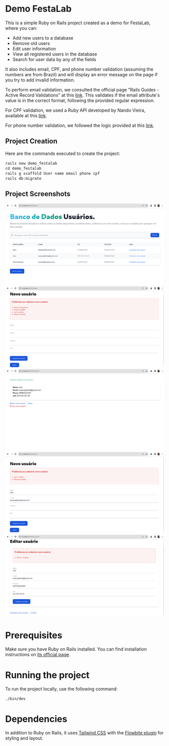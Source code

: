# Demo FestaLab

This is a simple Ruby on Rails project created as a demo for FestaLab, where you can:

- Add new users to a database
- Remove old users
- Edit user information
- View all registered users in the database
- Search for user data by any of the fields

It also includes email, CPF, and phone number validation (assuming the numbers are from Brazil) and will display an error message on the page if you try to add invalid information.

To perform email validation, we consulted the official page "Rails Guides - Active Record Validations" at this [link](https://api.rubyonrails.org/v7.1.1/classes/ActiveModel/Validations/HelperMethods.html#method-i-validates_format_of). This validates if the email attribute's value is in the correct format, following the provided regular expression.

For CPF validation, we used a Ruby API developed by Nando Vieira, available at this [link](https://github.com/fnando/cpf_cnpj).

For phone number validation, we followed the logic provided at this [link](https://pt.stackoverflow.com/questions/46672/como-fazer-uma-express%C3%A3o-regular-para-telefone-celular).

## Project Creation

Here are the commands executed to create the project:

```
rails new demo_festalab
cd demo_festalab
rails g scaffold User name email phone cpf
rails db:migrate
```
## Project Screenshots

![tela_principal.png](images_readme%2Ftela_principal.png)
![nenhum_campo_valido.png](images_readme%2Fnenhum_campo_valido.png)
![novo_usuario.png](images_readme%2Fnovo_usuario.png)
![cpf_telefone_validacao.png](images_readme%2Fcpf_telefone_validacao.png)
![editar_validacao.png](images_readme%2Feditar_validacao.png)

# Prerequisites

Make sure you have Ruby on Rails installed. You can find installation instructions on [its official page](https://rubyonrails.org/).

# Running the project

To run the project locally, use the following command:

```
./bin/dev
```

# Dependencies

In addition to Ruby on Rails, it uses [Tailwind CSS](https://tailwindcss.com/docs/guides/ruby-on-rails) with the [Flowbite plugin](https://flowbite.com/docs/getting-started/rails/) for styling and layout.
